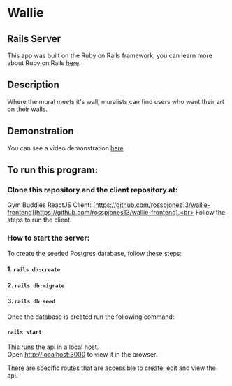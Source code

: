 # Wallie
## Rails Server

This app was built on the Ruby on Rails framework, you can learn more about Ruby on Rails [here](https://guides.rubyonrails.org/).

## Description

Where the mural meets it's wall, muralists can find users who want their art on their walls.

## Demonstration

You can see a video demonstration [here](https://www.youtube.com/watch?v=RpC6494n_Ms&feature=youtu.be)

## To run this program:

### Clone this repository and the client repository at:

Gym Buddies ReactJS Client: [https://github.com/rosspjones13/wallie-frontend](https://github.com/rosspjones13/wallie-frontend).<br>
Follow the steps to run the client.

### How to start the server:

To create the seeded Postgres database, follow these steps:

#### 1. `rails db:create`

#### 2. `rails db:migrate`

#### 3. `rails db:seed`

Once the database is created run the following command:

#### `rails start`

This runs the api in a local host.<br>
Open [http://localhost:3000](http://localhost:3000) to view it in the browser.

There are specific routes that are accessible to create, edit and view the api.<br>
